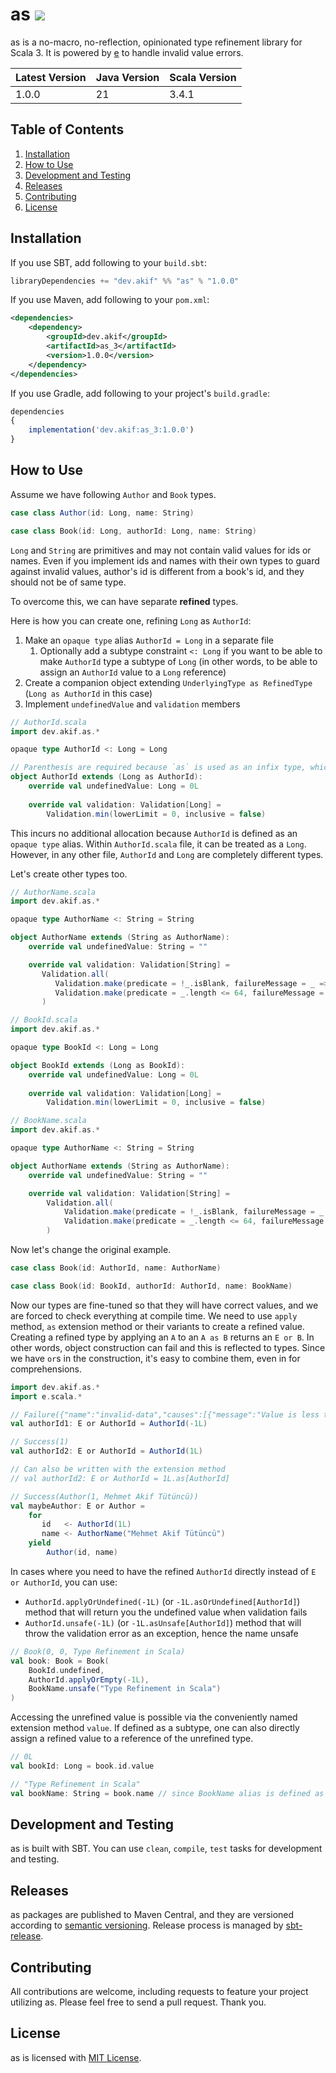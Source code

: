# as [![](https://img.shields.io/badge/scaladoc-1.0.0-brightgreen.svg?style=for-the-badge&logo=scala&color=dc322f&labelColor=333333)](https://javadoc.io/doc/dev.akif/as_3)

as is a no-macro, no-reflection, opinionated type refinement library for Scala 3. It is powered by [e](https://github.com/makiftutuncu/e) to handle invalid value errors.

| Latest Version | Java Version | Scala Version |
|----------------|--------------|---------------|
| 1.0.0          | 21           | 3.4.1         |

## Table of Contents

1. [Installation](#installation)
2. [How to Use](#how-to-use)
3. [Development and Testing](#development-and-testing)
4. [Releases](#releases)
5. [Contributing](#contributing)
6. [License](#license)

## Installation
If you use SBT, add following to your `build.sbt`:

```scala 3
libraryDependencies += "dev.akif" %% "as" % "1.0.0"
```

If you use Maven, add following to your `pom.xml`:

```xml
<dependencies>
    <dependency>
        <groupId>dev.akif</groupId>
        <artifactId>as_3</artifactId>
        <version>1.0.0</version>
    </dependency>
</dependencies>
```

If you use Gradle, add following to your project's `build.gradle`:

```javascript
dependencies
{
    implementation('dev.akif:as_3:1.0.0')
}
```

## How to Use

Assume we have following `Author` and `Book` types.

```scala 3
case class Author(id: Long, name: String)

case class Book(id: Long, authorId: Long, name: String)
```

`Long` and `String` are primitives and may not contain valid values for ids or names. Even if you implement ids and names with their own types to guard against invalid values, author's id is different from a book's id, and they should not be of same type.

To overcome this, we can have separate **refined** types.

Here is how you can create one, refining `Long` as `AuthorId`:

1. Make an `opaque type` alias `AuthorId = Long` in a separate file
   1. Optionally add a subtype constraint `<: Long` if you want to be able to make `AuthorId` type a subtype of `Long` (in other words, to be able to assign an `AuthorId` value to a `Long` reference)
2. Create a companion object extending `UnderlyingType as RefinedType` (`Long as AuthorId` in this case)
3. Implement `undefinedValue` and `validation` members

```scala 3
// AuthorId.scala
import dev.akif.as.*

opaque type AuthorId <: Long = Long

// Parenthesis are required because `as` is used as an infix type, which would otherwise be `as[Long, AuthorId]`
object AuthorId extends (Long as AuthorId):
    override val undefinedValue: Long = 0L
   
    override val validation: Validation[Long] =
        Validation.min(lowerLimit = 0, inclusive = false)
```

This incurs no additional allocation because `AuthorId` is defined as an `opaque type` alias. Within `AuthorId.scala` file, it can be treated as a `Long`. However, in any other file, `AuthorId` and `Long` are completely different types.

Let's create other types too.

```scala 3
// AuthorName.scala
import dev.akif.as.*

opaque type AuthorName <: String = String

object AuthorName extends (String as AuthorName):
    override val undefinedValue: String = ""

    override val validation: Validation[String] =
       Validation.all(
          Validation.make(predicate = !_.isBlank, failureMessage = _ => "Value is blank"),
          Validation.make(predicate = _.length <= 64, failureMessage = _ => "Value has more than 64 characters")
       )

// BookId.scala
import dev.akif.as.*

opaque type BookId <: Long = Long

object BookId extends (Long as BookId):
    override val undefinedValue: Long = 0L
   
    override val validation: Validation[Long] =
        Validation.min(lowerLimit = 0, inclusive = false)

// BookName.scala
import dev.akif.as.*

opaque type AuthorName <: String = String

object AuthorName extends (String as AuthorName):
    override val undefinedValue: String = ""

    override val validation: Validation[String] =
        Validation.all(
            Validation.make(predicate = !_.isBlank, failureMessage = _ => "Value is blank"),
            Validation.make(predicate = _.length <= 64, failureMessage = _ => "Value has more than 64 characters")
        )
```

Now let's change the original example.

```scala 3
case class Book(id: AuthorId, name: AuthorName)

case class Book(id: BookId, authorId: AuthorId, name: BookName)
```

Now our types are fine-tuned so that they will have correct values, and we are forced to check everything at compile time. We need to use `apply` method, `as` extension method or their variants to create a refined value. Creating a refined type by applying an `A` to an `A as B` returns an `E or B`. In other words, object construction can fail and this is reflected to types. Since we have `or`s in the construction, it's easy to combine them, even in for comprehensions.

```scala 3
import dev.akif.as.*
import e.scala.*

// Failure({"name":"invalid-data","causes":[{"message":"Value is less than or equal to 0"}],"data":{"type":"AuthorId","value":"-1"}})
val authorId1: E or AuthorId = AuthorId(-1L)

// Success(1)
val authorId2: E or AuthorId = AuthorId(1L)

// Can also be written with the extension method
// val authorId2: E or AuthorId = 1L.as[AuthorId]

// Success(Author(1, Mehmet Akif Tütüncü))
val maybeAuthor: E or Author =
    for
       id   <- AuthorId(1L)
       name <- AuthorName("Mehmet Akif Tütüncü")
    yield
        Author(id, name)
```

In cases where you need to have the refined `AuthorId` directly instead of `E or AuthorId`, you can use:

* `AuthorId.applyOrUndefined(-1L)` (or `-1L.asOrUndefined[AuthorId]`) method that will return you the undefined value when validation fails
* `AuthorId.unsafe(-1L)` (or `-1L.asUnsafe[AuthorId]`) method that will throw the validation error as an exception, hence the name unsafe

```scala 3
// Book(0, 0, Type Refinement in Scala)
val book: Book = Book(
    BookId.undefined,
    AuthorId.applyOrEmpty(-1L),
    BookName.unsafe("Type Refinement in Scala")
)
```

Accessing the unrefined value is possible via the conveniently named extension method `value`. If defined as a subtype, one can also directly assign a refined value to a reference of the unrefined type.

```scala
// 0L
val bookId: Long = book.id.value

// "Type Refinement in Scala"
val bookName: String = book.name // since BookName alias is defined as a subtype of String
```

## Development and Testing

as is built with SBT. You can use `clean`, `compile`, `test` tasks for development and testing.

## Releases

as packages are published to Maven Central, and they are versioned according to [semantic versioning](https://semver.org). Release process is managed by [sbt-release](https://github.com/sbt/sbt-release).

## Contributing

All contributions are welcome, including requests to feature your project utilizing as. Please feel free to send a pull request. Thank you.

## License

as is licensed with [MIT License](LICENSE.md).

